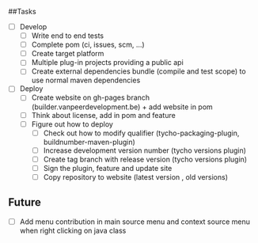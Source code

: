 ##Tasks

- [ ] Develop
	- [ ] Write end to end tests
	- [ ] Complete pom (ci, issues, scm, ...)
	- [ ] Create target platform
	- [ ] Multiple plug-in projects providing a public api
	- [ ] Create external dependencies bundle (compile and test scope) to use normal maven dependencies

- [ ] Deploy
	- [ ] Create website on gh-pages branch (builder.vanpeerdevelopment.be) + add website in pom
	- [ ] Think about license, add in pom and feature
	- [ ] Figure out how to deploy
		- [ ] Check out how to modify qualifier (tycho-packaging-plugin, buildnumber-maven-plugin)
		- [ ] Increase development version number (tycho versions plugin)
		- [ ] Create tag branch with release version (tycho versions plugin)
		- [ ] Sign the plugin, feature and update site 
		- [ ] Copy repository to website (latest version , old versions)
	
## Future
- [ ] Add menu contribution in main source menu and context source menu when right clicking on java class